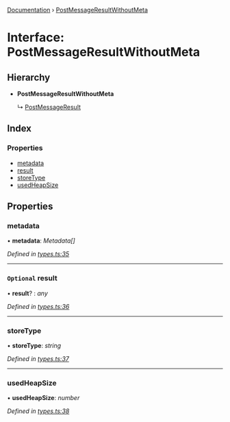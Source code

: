 [Documentation](../README.md) › [PostMessageResultWithoutMeta](postmessageresultwithoutmeta.md)

# Interface: PostMessageResultWithoutMeta

## Hierarchy

* **PostMessageResultWithoutMeta**

  ↳ [PostMessageResult](postmessageresult.md)

## Index

### Properties

* [metadata](postmessageresultwithoutmeta.md#metadata)
* [result](postmessageresultwithoutmeta.md#optional-result)
* [storeType](postmessageresultwithoutmeta.md#storetype)
* [usedHeapSize](postmessageresultwithoutmeta.md#usedheapsize)

## Properties

###  metadata

• **metadata**: *Metadata[]*

*Defined in [types.ts:35](https://github.com/badbatch/cachemap/blob/28dde3d/packages/core-worker/src/types.ts#L35)*

___

### `Optional` result

• **result**? : *any*

*Defined in [types.ts:36](https://github.com/badbatch/cachemap/blob/28dde3d/packages/core-worker/src/types.ts#L36)*

___

###  storeType

• **storeType**: *string*

*Defined in [types.ts:37](https://github.com/badbatch/cachemap/blob/28dde3d/packages/core-worker/src/types.ts#L37)*

___

###  usedHeapSize

• **usedHeapSize**: *number*

*Defined in [types.ts:38](https://github.com/badbatch/cachemap/blob/28dde3d/packages/core-worker/src/types.ts#L38)*
